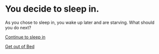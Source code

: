# You decide to sleep in.

As you chose to sleep in, you wake up later and are starving. What should you do next?

[Continue to sleep in](lazy.md)

[Get out of Bed](../../Get-out-of-bed.md)